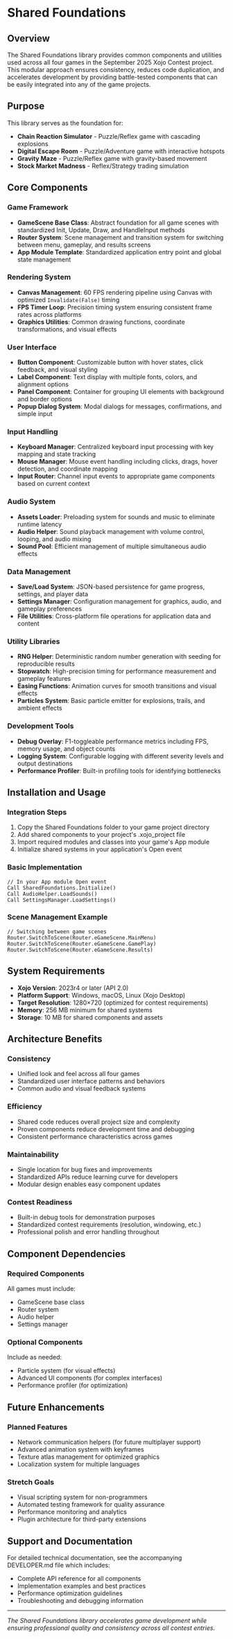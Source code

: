 # Shared Foundations

## Overview

The Shared Foundations library provides common components and utilities used across all four games in the September 2025 Xojo Contest project. This modular approach ensures consistency, reduces code duplication, and accelerates development by providing battle-tested components that can be easily integrated into any of the game projects.

## Purpose

This library serves as the foundation for:
- **Chain Reaction Simulator** - Puzzle/Reflex game with cascading explosions
- **Digital Escape Room** - Puzzle/Adventure game with interactive hotspots
- **Gravity Maze** - Puzzle/Reflex game with gravity-based movement
- **Stock Market Madness** - Reflex/Strategy trading simulation

## Core Components

### Game Framework
- **GameScene Base Class**: Abstract foundation for all game scenes with standardized Init, Update, Draw, and HandleInput methods
- **Router System**: Scene management and transition system for switching between menu, gameplay, and results screens
- **App Module Template**: Standardized application entry point and global state management

### Rendering System
- **Canvas Management**: 60 FPS rendering pipeline using Canvas with optimized `Invalidate(False)` timing
- **FPS Timer Loop**: Precision timing system ensuring consistent frame rates across platforms
- **Graphics Utilities**: Common drawing functions, coordinate transformations, and visual effects

### User Interface
- **Button Component**: Customizable button with hover states, click feedback, and visual styling
- **Label Component**: Text display with multiple fonts, colors, and alignment options
- **Panel Component**: Container for grouping UI elements with background and border options
- **Popup Dialog System**: Modal dialogs for messages, confirmations, and simple input

### Input Handling
- **Keyboard Manager**: Centralized keyboard input processing with key mapping and state tracking
- **Mouse Manager**: Mouse event handling including clicks, drags, hover detection, and coordinate mapping
- **Input Router**: Channel input events to appropriate game components based on current context

### Audio System
- **Assets Loader**: Preloading system for sounds and music to eliminate runtime latency
- **Audio Helper**: Sound playback management with volume control, looping, and audio mixing
- **Sound Pool**: Efficient management of multiple simultaneous audio effects

### Data Management
- **Save/Load System**: JSON-based persistence for game progress, settings, and player data
- **Settings Manager**: Configuration management for graphics, audio, and gameplay preferences
- **File Utilities**: Cross-platform file operations for application data and content

### Utility Libraries
- **RNG Helper**: Deterministic random number generation with seeding for reproducible results
- **Stopwatch**: High-precision timing for performance measurement and gameplay features
- **Easing Functions**: Animation curves for smooth transitions and visual effects
- **Particles System**: Basic particle emitter for explosions, trails, and ambient effects

### Development Tools
- **Debug Overlay**: F1-toggleable performance metrics including FPS, memory usage, and object counts
- **Logging System**: Configurable logging with different severity levels and output destinations
- **Performance Profiler**: Built-in profiling tools for identifying bottlenecks

## Installation and Usage

### Integration Steps
1. Copy the Shared Foundations folder to your game project directory
2. Add shared components to your project's .xojo_project file
3. Import required modules and classes into your game's App module
4. Initialize shared systems in your application's Open event

### Basic Implementation
```xojo
// In your App module Open event
Call SharedFoundations.Initialize()
Call AudioHelper.LoadSounds()
Call SettingsManager.LoadSettings()
```

### Scene Management Example
```xojo
// Switching between game scenes
Router.SwitchToScene(Router.eGameScene.MainMenu)
Router.SwitchToScene(Router.eGameScene.GamePlay)
Router.SwitchToScene(Router.eGameScene.Results)
```

## System Requirements

- **Xojo Version**: 2023r4 or later (API 2.0)
- **Platform Support**: Windows, macOS, Linux (Xojo Desktop)
- **Target Resolution**: 1280×720 (optimized for contest requirements)
- **Memory**: 256 MB minimum for shared systems
- **Storage**: 10 MB for shared components and assets

## Architecture Benefits

### Consistency
- Unified look and feel across all four games
- Standardized user interface patterns and behaviors
- Common audio and visual feedback systems

### Efficiency
- Shared code reduces overall project size and complexity
- Proven components reduce development time and debugging
- Consistent performance characteristics across games

### Maintainability
- Single location for bug fixes and improvements
- Standardized APIs reduce learning curve for developers
- Modular design enables easy component updates

### Contest Readiness
- Built-in debug tools for demonstration purposes
- Standardized contest requirements (resolution, windowing, etc.)
- Professional polish and error handling throughout

## Component Dependencies

### Required Components
All games must include:
- GameScene base class
- Router system
- Audio helper
- Settings manager

### Optional Components
Include as needed:
- Particle system (for visual effects)
- Advanced UI components (for complex interfaces)
- Performance profiler (for optimization)

## Future Enhancements

### Planned Features
- Network communication helpers (for future multiplayer support)
- Advanced animation system with keyframes
- Texture atlas management for optimized graphics
- Localization system for multiple languages

### Stretch Goals
- Visual scripting system for non-programmers
- Automated testing framework for quality assurance
- Performance monitoring and analytics
- Plugin architecture for third-party extensions

## Support and Documentation

For detailed technical documentation, see the accompanying DEVELOPER.md file which includes:
- Complete API reference for all components
- Implementation examples and best practices
- Performance optimization guidelines
- Troubleshooting and debugging information

---

*The Shared Foundations library accelerates game development while ensuring professional quality and consistency across all contest entries.*